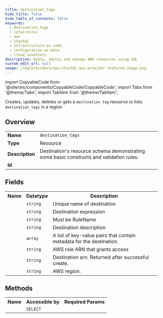 ```yaml
---
title: destination_tags
hide_title: false
hide_table_of_contents: false
keywords:
  - destination_tags
  - iotwireless
  - aws
  - stackql
  - infrastructure-as-code
  - configuration-as-data
  - cloud inventory
description: Query, deploy and manage AWS resources using SQL
custom_edit_url: null
image: /img/providers/aws/stackql-aws-provider-featured-image.png
---
```


import CopyableCode from '@site/src/components/CopyableCode/CopyableCode';
import Tabs from '@theme/Tabs';
import TabItem from '@theme/TabItem';

Creates, updates, deletes or gets a <code>destination_tag</code> resource or lists <code>destination_tags</code> in a region

## Overview
<table><tbody>
<tr><td><b>Name</b></td><td><code>destination_tags</code></td></tr>
<tr><td><b>Type</b></td><td>Resource</td></tr>
<tr><td><b>Description</b></td><td>Destination's resource schema demonstrating some basic constructs and validation rules.</td></tr>
<tr><td><b>Id</b></td><td><CopyableCode code="aws.iotwireless.destination_tags" /></td></tr>
</tbody></table>

## Fields
<table><tbody><tr><th>Name</th><th>Datatype</th><th>Description</th></tr><tr><td><CopyableCode code="name" /></td><td><code>string</code></td><td>Unique name of destination</td></tr>
<tr><td><CopyableCode code="expression" /></td><td><code>string</code></td><td>Destination expression</td></tr>
<tr><td><CopyableCode code="expression_type" /></td><td><code>string</code></td><td>Must be RuleName</td></tr>
<tr><td><CopyableCode code="description" /></td><td><code>string</code></td><td>Destination description</td></tr>
<tr><td><CopyableCode code="tags" /></td><td><code>array</code></td><td>A list of key-value pairs that contain metadata for the destination.</td></tr>
<tr><td><CopyableCode code="role_arn" /></td><td><code>string</code></td><td>AWS role ARN that grants access</td></tr>
<tr><td><CopyableCode code="arn" /></td><td><code>string</code></td><td>Destination arn. Returned after successful create.</td></tr>
<tr><td><CopyableCode code="region" /></td><td><code>string</code></td><td>AWS region.</td></tr>
</tbody></table>

## Methods

<table><tbody>
  <tr>
    <th>Name</th>
    <th>Accessible by</th>
    <th>Required Params</th>
  </tr>
  <tr>
    <td><CopyableCode code="view" /></td>
    <td><code>SELECT</code></td>
    <td><CopyableCode code="region" /></td>
  </tr>
</tbody></table>








